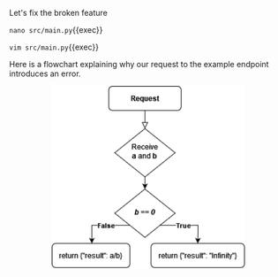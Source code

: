 Let's fix the broken feature

`nano src/main.py`{{exec}}

`vim src/main.py`{{exec}}

Here is a flowchart explaining why our request to the example endpoint introduces an error.

<p align="center">
  <img src="./feature.png" width="350px">
</p>
